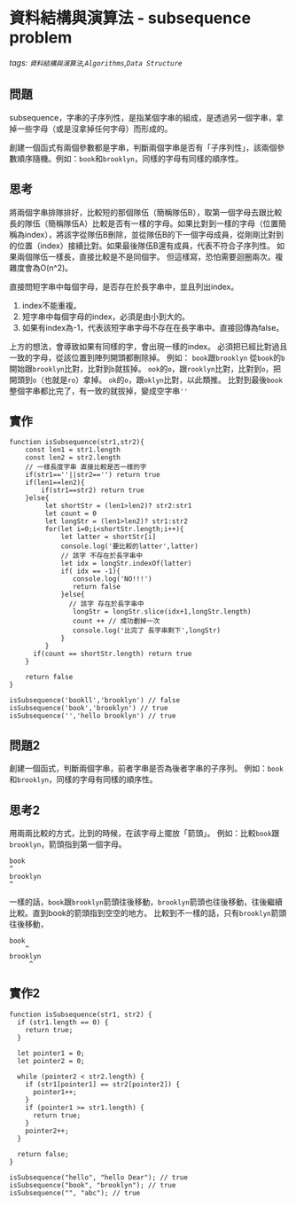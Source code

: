 # 資料結構與演算法 - subsequence problem
###### tags: `資料結構與演算法`,`Algorithms`,`Data Structure`

## 問題
subsequence，字串的子序列性，是指某個字串的組成，是透過另一個字串，拿掉一些字母（或是沒拿掉任何字母）而形成的。

創建一個函式有兩個參數都是字串，判斷兩個字串是否有「子序列性」，該兩個參數順序隨機。例如：`book`和`brooklyn`，同樣的字母有同樣的順序性。

## 思考
將兩個字串排隊排好，比較短的那個隊伍（簡稱隊伍B），取第一個字母去跟比較長的隊伍（簡稱隊伍A）比較是否有一樣的字母。如果比對到一樣的字母（位置簡稱為index），將該字從隊伍B刪除，並從隊伍B的下一個字母成員，從剛剛比對到的位置（index）接續比對。如果最後隊伍B還有成員，代表不符合子序列性。
如果兩個隊伍一樣長，直接比較是不是同個字。
但這樣寫，恐怕需要迴圈兩次。複雜度會為O(n^2)。

直接問短字串中每個字母，是否存在於長字串中，並且列出index。
1. index不能重複。
2. 短字串中每個字母的index，必須是由小到大的。
3. 如果有index為-1，代表該短字串字母不存在在長字串中。直接回傳為false。

上方的想法，會導致如果有同樣的字，會出現一樣的index。
必須把已經比對過且一致的字母，從該位置到陣列開頭都刪除掉。
例如：
`book`跟`brooklyn`
從`book`的`b`開始跟`brooklyn`比對，比對到`b`就拔掉。
`ook`的`o`，跟`rooklyn`比對，比對到`o`，把開頭到`o`（也就是`ro`）拿掉。
`ok`的`o`，跟`oklyn`比對，以此類推。
比對到最後`book`整個字串都比完了，有一致的就拔掉，變成空字串`''`

## 實作
```javascript=
function isSubsequence(str1,str2){
    const len1 = str1.length
    const len2 = str2.length
    // 一樣長度字串 直接比較是否一樣的字
    if(str1==''||str2=='') return true
    if(len1==len2){
        if(str1==str2) return true
    }else{
         let shortStr = (len1>len2)? str2:str1
         let count = 0
         let longStr = (len1>len2)? str1:str2
         for(let i=0;i<shortStr.length;i++){
             let latter = shortStr[i]
             console.log('要比較的latter',latter)
             // 該字 不存在於長字串中
             let idx = longStr.indexOf(latter)
             if( idx == -1){
                console.log('NO!!!')
                return false
             }else{
               // 該字 存在於長字串中
                longStr = longStr.slice(idx+1,longStr.length)
                count ++ // 成功劃掉一次
                console.log('比完了 長字串剩下',longStr)
             }
         }
      if(count == shortStr.length) return true
    }
	
    return false
}

isSubsequence('bookll','brooklyn') // false
isSubsequence('book','brooklyn') // true
isSubsequence('','hello brooklyn') // true
```

## 問題2
創建一個函式，判斷兩個字串，前者字串是否為後者字串的子序列。
例如：`book`和`brooklyn`，同樣的字母有同樣的順序性。

## 思考2
用兩兩比較的方式，比到的時候，在該字母上擺放「箭頭」。
例如：比較`book`跟`brooklyn`，箭頭指到第一個字母。
```
book
^
brooklyn
^
```
一樣的話，`book`跟`brooklyn`箭頭往後移動，`brooklyn`箭頭也往後移動，往後繼續比較。直到book的箭頭指到空空的地方。
比較到不一樣的話，只有`brooklyn`箭頭往後移動，
```
book
    ^
brooklyn
     ^
```

## 實作2
```javascript=
function isSubsequence(str1, str2) {
  if (str1.length == 0) {
    return true;
  }

  let pointer1 = 0;
  let pointer2 = 0;

  while (pointer2 < str2.length) {
    if (str1[pointer1] == str2[pointer2]) {
      pointer1++;
    }
    if (pointer1 >= str1.length) {
      return true;
    }
    pointer2++;
  }
    
  return false;
}

isSubsequence("hello", "hello Dear"); // true
isSubsequence("book", "brooklyn"); // true
isSubsequence("", "abc"); // true
```
